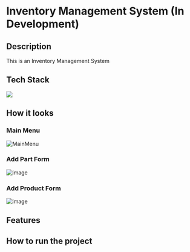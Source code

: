 # Inventory Management System (In Development)

## Description

This is an Inventory Management System

## Tech Stack

<img src="https://skillicons.dev/icons?i=java" />

## How it looks

### Main Menu
![MainMenu](https://github.com/busycaesar/Inventory_Management_System/assets/97539345/014f4292-027a-4d5b-ad3c-9e3016cbdc60)

### Add Part Form
![image](https://github.com/busycaesar/Inventory_Management_System/assets/97539345/c3eba679-3641-47e0-8bc9-877e1a28b82f)

### Add Product Form
![image](https://github.com/busycaesar/Inventory_Management_System/assets/97539345/43e51dc8-f725-4442-8c2e-c38ed1d7b8c0)

## Features
## How to run the project
